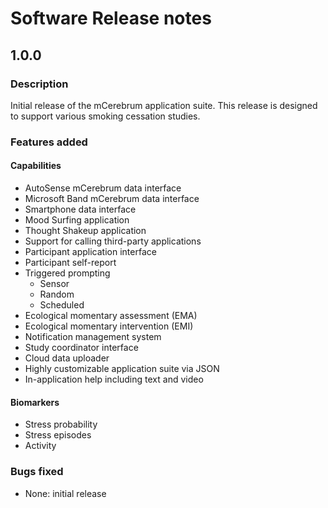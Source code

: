 # Software Release notes

## 1.0.0

### Description
Initial release of the mCerebrum application suite.  This release is designed
to support various smoking cessation studies.

### Features added

#### Capabilities
- AutoSense mCerebrum data interface
- Microsoft Band mCerebrum data interface
- Smartphone data interface
- Mood Surfing application
- Thought Shakeup application
- Support for calling third-party applications
- Participant application interface
- Participant self-report
- Triggered prompting
  - Sensor
  - Random
  - Scheduled
- Ecological momentary assessment (EMA)
- Ecological momentary intervention (EMI)
- Notification management system
- Study coordinator interface
- Cloud data uploader
- Highly customizable application suite via JSON
- In-application help including text and video

#### Biomarkers
- Stress probability
- Stress episodes
- Activity

### Bugs fixed

- None: initial release
